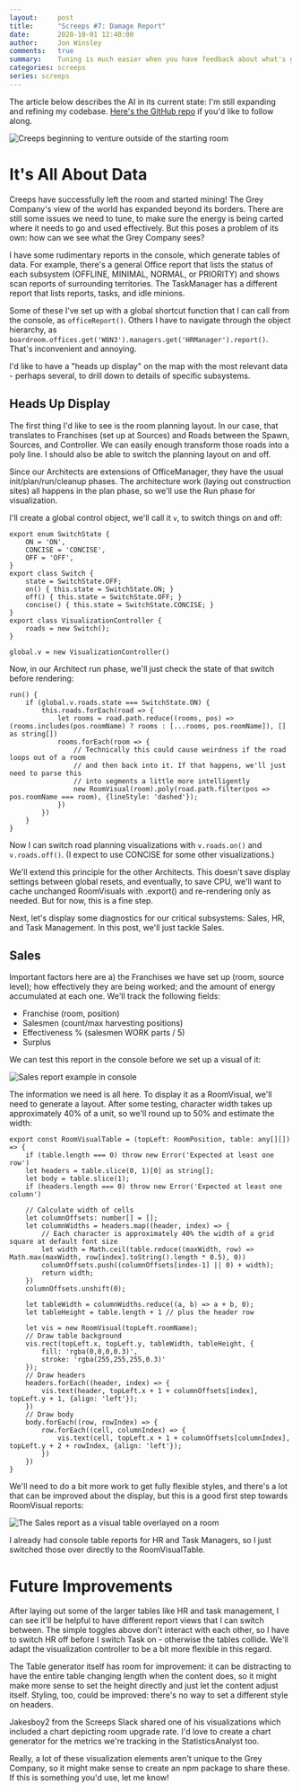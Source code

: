 ```yaml
---
layout:     post
title:      "Screeps #7: Damage Report"
date:       2020-10-01 12:40:00
author:     Jon Winsley
comments:   true
summary:    Tuning is much easier when you have feedback about what's going on.
categories: screeps
series: screeps
---
```


The article below describes the AI in its current state: I'm still expanding and refining my codebase. [Here's the GitHub repo](https://github.com/glitchassassin/screeps) if you'd like to follow along.

![Creeps beginning to venture outside of the starting room](/assets/screeps-remote-mining.png)

# It's All About Data

Creeps have successfully left the room and started mining! The Grey Company's view of the world has expanded beyond its borders. There are still some issues we need to tune, to make sure the energy is being carted where it needs to go and used effectively. But this poses a problem of its own: how can we see what the Grey Company sees?

I have some rudimentary reports in the console, which generate tables of data. For example, there's a general Office report that lists the status of each subsystem (OFFLINE, MINIMAL, NORMAL, or PRIORITY) and shows scan reports of surrounding territories. The TaskManager has a different report that lists reports, tasks, and idle minions.

Some of these I've set up with a global shortcut function that I can call from the console, as `officeReport()`. Others I have to navigate through the object hierarchy, as `boardroom.offices.get('W8N3').managers.get('HRManager').report()`. That's inconvenient and annoying.

I'd like to have a "heads up display" on the map with the most relevant data - perhaps several, to drill down to details of specific subsystems.

## Heads Up Display

The first thing I'd like to see is the room planning layout. In our case, that translates to Franchises (set up at Sources) and Roads between the Spawn, Sources, and Controller. We can easily enough transform those roads into a poly line. I should also be able to switch the planning layout on and off.

Since our Architects are extensions of OfficeManager, they have the usual init/plan/run/cleanup phases. The architecture work (laying out construction sites) all happens in the plan phase, so we'll use the Run phase for visualization.

I'll create a global control object, we'll call it `v`, to switch things on and off:

```
export enum SwitchState {
    ON = 'ON',
    CONCISE = 'CONCISE',
    OFF = 'OFF',
}
export class Switch {
    state = SwitchState.OFF;
    on() { this.state = SwitchState.ON; }
    off() { this.state = SwitchState.OFF; }
    concise() { this.state = SwitchState.CONCISE; }
}
export class VisualizationController {
    roads = new Switch();
}

global.v = new VisualizationController()
```

Now, in our Architect run phase, we'll just check the state of that switch before rendering:

```
run() {
    if (global.v.roads.state === SwitchState.ON) {
        this.roads.forEach(road => {
            let rooms = road.path.reduce((rooms, pos) => (rooms.includes(pos.roomName) ? rooms : [...rooms, pos.roomName]), [] as string[])
            rooms.forEach(room => {
                // Technically this could cause weirdness if the road loops out of a room
                // and then back into it. If that happens, we'll just need to parse this
                // into segments a little more intelligently
                new RoomVisual(room).poly(road.path.filter(pos => pos.roomName === room), {lineStyle: 'dashed'});
            })
        })
    }
}
```

Now I can switch road planning visualizations with `v.roads.on()` and `v.roads.off()`. (I expect to use CONCISE for some other visualizations.)

We'll extend this principle for the other Architects. This doesn't save display settings between global resets, and eventually, to save CPU, we'll want to cache unchanged RoomVisuals with .export() and re-rendering only as needed. But for now, this is a fine step.

Next, let's display some diagnostics for our critical subsystems: Sales, HR, and Task Management. In this post, we'll just tackle Sales.

## Sales

Important factors here are a) the Franchises we have set up (room, source level); how effectively they are being worked; and the amount of energy accumulated at each one. We'll track the following fields:

* Franchise (room, position)
* Salesmen (count/max harvesting positions)
* Effectiveness % (salesmen WORK parts / 5)
* Surplus

We can test this report in the console before we set up a visual of it:

![Sales report example in console](/assets/screeps-sales-report.png)

The information we need is all here. To display it as a RoomVisual, we'll need to generate a layout. After some testing, character width takes up approximately 40% of a unit, so we'll round up to 50% and estimate the width:

```
export const RoomVisualTable = (topLeft: RoomPosition, table: any[][]) => {
    if (table.length === 0) throw new Error('Expected at least one row')
    let headers = table.slice(0, 1)[0] as string[];
    let body = table.slice(1);
    if (headers.length === 0) throw new Error('Expected at least one column')

    // Calculate width of cells
    let columnOffsets: number[] = [];
    let columnWidths = headers.map((header, index) => {
        // Each character is approximately 40% the width of a grid square at default font size
        let width = Math.ceil(table.reduce((maxWidth, row) => Math.max(maxWidth, row[index].toString().length * 0.5), 0))
        columnOffsets.push((columnOffsets[index-1] || 0) + width);
        return width;
    })
    columnOffsets.unshift(0);

    let tableWidth = columnWidths.reduce((a, b) => a + b, 0);
    let tableHeight = table.length + 1 // plus the header row

    let vis = new RoomVisual(topLeft.roomName);
    // Draw table background
    vis.rect(topLeft.x, topLeft.y, tableWidth, tableHeight, {
        fill: 'rgba(0,0,0,0.3)',
        stroke: 'rgba(255,255,255,0.3)'
    });
    // Draw headers
    headers.forEach((header, index) => {
        vis.text(header, topLeft.x + 1 + columnOffsets[index], topLeft.y + 1, {align: 'left'});
    })
    // Draw body
    body.forEach((row, rowIndex) => {
        row.forEach((cell, columnIndex) => {
            vis.text(cell, topLeft.x + 1 + columnOffsets[columnIndex], topLeft.y + 2 + rowIndex, {align: 'left'});
        })
    })
}
```

We'll need to do a bit more work to get fully flexible styles, and there's a lot that can be improved about the display, but this is a good first step towards RoomVisual reports:

![The Sales report as a visual table overlayed on a room](/assets/screeps-sales-report-visual.png)

I already had console table reports for HR and Task Managers, so I just switched those over directly to the RoomVisualTable.

# Future Improvements

After laying out some of the larger tables like HR and task management, I can see it'll be helpful to have different report views that I can switch between. The simple toggles above don't interact with each other, so I have to switch HR off before I switch Task on - otherwise the tables collide. We'll adapt the visualization controller to be a bit more flexible in this regard.

The Table generator itself has room for improvement: it can be distracting to have the entire table changing length when the content does, so it might make more sense to set the height directly and just let the content adjust itself. Styling, too, could be improved: there's no way to set a different style on headers.

Jakesboy2 from the Screeps Slack shared one of his visualizations which included a chart depicting room upgrade rate. I'd love to create a chart generator for the metrics we're tracking in the StatisticsAnalyst too.

Really, a lot of these visualization elements aren't unique to the Grey Company, so it might make sense to create an npm package to share these. If this is something you'd use, let me know!
